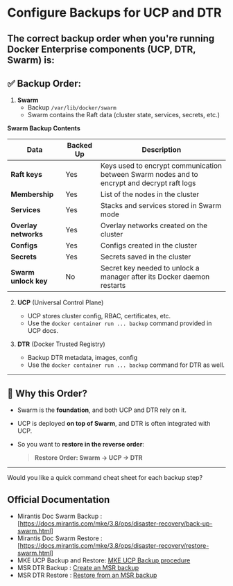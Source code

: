 # Configure Backups for UCP and DTR
The **correct backup order** when you're running Docker Enterprise components (UCP, DTR, Swarm) is:
---

## ✅ **Backup Order:**

1. **Swarm**  
   - Backup `/var/lib/docker/swarm`  
   - Swarm contains the Raft data (cluster state, services, secrets, etc.)

 **Swarm Backup Contents**

| **Data**            | **Backed Up** | **Description**                                                                 |
|---------------------|---------------|---------------------------------------------------------------------------------|
| **Raft keys**       | Yes           | Keys used to encrypt communication between Swarm nodes and to encrypt and decrypt raft logs |
| **Membership**      | Yes           | List of the nodes in the cluster                                               |
| **Services**        | Yes           | Stacks and services stored in Swarm mode                                       |
| **Overlay networks**| Yes           | Overlay networks created on the cluster                                        |
| **Configs**         | Yes           | Configs created in the cluster                                                 |
| **Secrets**         | Yes           | Secrets saved in the cluster                                                   |
| **Swarm unlock key**| No            | Secret key needed to unlock a manager after its Docker daemon restarts         |



2. **UCP** (Universal Control Plane)  
   - UCP stores cluster config, RBAC, certificates, etc.  
   - Use the `docker container run ... backup` command provided in UCP docs.

3. **DTR** (Docker Trusted Registry)  
   - Backup DTR metadata, images, config  
   - Use the `docker container run ... backup` command for DTR as well.

---

## 📌 Why this Order?

- Swarm is the **foundation**, and both UCP and DTR rely on it.
- UCP is deployed **on top of Swarm**, and DTR is often integrated with UCP.
- So you want to **restore in the reverse order**:
  
  > **Restore Order: Swarm → UCP → DTR**

---

Would you like a quick command cheat sheet for each backup step?
## Official Documentation
- Mirantis Doc Swarm Backup : [https://docs.mirantis.com/mke/3.8/ops/disaster-recovery/back-up-swarm.html]
- Mirantis Doc Swarm Restore : [https://docs.mirantis.com/mke/3.8/ops/disaster-recovery/restore-swarm.html]
- MKE UCP Backup and Restore: [MKE UCP Backup procedure](https://docs.mirantis.com/mke/3.8/ops/disaster-recovery/back-up-mke/backup-procedure.html)
- MSR DTR Backup : [Create an MSR backup](https://docs.mirantis.com/msr/3.1/ops/disaster-recovery/create-a-backup.html)
- MSR DTR Restore : [Restore from an MSR backup](https://docs.mirantis.com/msr/3.1/ops/disaster-recovery/restore-from-backup.html)
